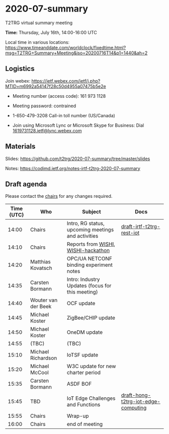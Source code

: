 # 2020-07-summary

T2TRG virtual summary meeting 

**Time:** Thursday, July 16th, 14:00-16:00 UTC

Local time in various locations: https://www.timeanddate.com/worldclock/fixedtime.html?msg=T2TRG+Summary+Meeting&iso=20200716T14&p1=1440&ah=2

## Logistics

Join webex: https://ietf.webex.com/ietf/j.php?MTID=m6992a54147f28c50d4955a07475b5e2e

* Meeting number (access code): 161 973 1128
* Meeting password: contrained

* 1-650-479-3208 Call-in toll number (US/Canada)
* Join using Microsoft Lync or Microsoft Skype for Business: Dial 1619731128.ietf@lync.webex.com


## Materials

Slides: <https://github.com/t2trg/2020-07-summary/tree/master/slides> 

Notes: <https://codimd.ietf.org/notes-irtf-t2trg-2020-07-summary>

## Draft agenda

Please contact the [chairs][] for any changes required.

| Time (UTC) | Who                 | Subject                                            | Docs                                        |
|------------|---------------------|----------------------------------------------------|---------------------------------------------|
|      14:00 | Chairs              | Intro, RG status, upcoming meetings and activities | [draft-irtf-t2trg-rest-iot][restiot]        |
|      14:10 | Chairs              | Reports from [WISHI][], [WISHI-hackathon][]        |                                             |
|      14:20 | Matthias Kovatsch   | OPC/UA NETCONF binding experiment notes            |                                             |
|      14:35 | Carsten Bormann     | Intro: Industry Updates (focus for this meeting)   |                                             |
|      14:40 | Wouter van der Beek | OCF update                                         |                                             |
|      14:45 | Michael Koster      | ZigBee/CHIP update                                 |                                             |
|      14:50 | Michael Koster      | OneDM update                                       |                                             |
|      14:55 | (TBC)               | (TBC)                                              |                                             |
|      15:10 | Michael Richardson  | IoTSF update                                       |                                             |
|      15:20 | Michael McCool      | W3C update for new charter period                  |                                             |
|      15:35 | Carsten Bormann     | ASDF BOF                                           |                                             |
|      15:45 | TBD                 | IoT Edge Challenges and Functions                  | [draft-hong-t2trg-iot-edge-computing][edge] |
|      15:55 | Chairs              | Wrap-up                                            |                                             |
|      16:00 | Chairs              | end of meeting                                     |                                             |



[WISHI]: https://github.com/t2trg/wishi/wiki/Agenda-items
[restiot]: https://tools.ietf.org/html/draft-irtf-t2trg-rest-iot
[chairs]: mailto:t2trg-chairs@irtf.org

[edge]: https://tools.ietf.org/html/draft-hong-t2trg-iot-edge-computing
[WISHI-hackathon]: https://github.com/t2trg/wishi/wiki/Preparation:-Hackathon-Planning
